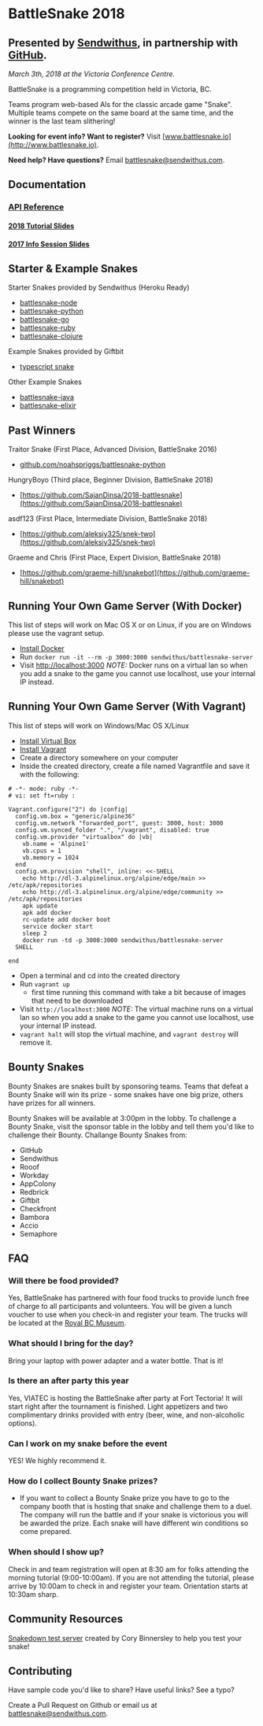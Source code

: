 # BattleSnake 2018

## Presented by [Sendwithus](https://www.sendwithus.com), in partnership with [GitHub](https://github.com/).

_March 3th, 2018 at the Victoria Conference Centre._

BattleSnake is a programming competition held in Victoria, BC.

Teams program web-based AIs for the classic arcade game "Snake". Multiple teams compete on the same board at the same time, and the winner is the last team slithering!

__Looking for event info? Want to register?__ Visit [www.battlesnake.io](http://www.battlesnake.io).

__Need help? Have questions?__ Email [battlesnake@sendwithus.com](mailto:battlesnake@sendwithus.com).

## Documentation

### [API Reference](https://github.com/sendwithus/battlesnake-server/)

#### [2018 Tutorial Slides](https://docs.google.com/presentation/d/1PU3PMb6J7AD91qkHQD24IcBFWMuLXXusvOgswfgYI3Q/edit?usp=sharing)

#### [2017 Info Session Slides](http://sendwithus.github.io/battlesnake/present/#/)

## Starter & Example Snakes

Starter Snakes provided by Sendwithus (Heroku Ready)

* [battlesnake-node](https://github.com/sendwithus/battlesnake-node)
* [battlesnake-python](https://github.com/sendwithus/battlesnake-python)
* [battlesnake-go](https://github.com/sendwithus/battlesnake-go)
* [battlesnake-ruby](https://github.com/sendwithus/battlesnake-ruby)
* [battlesnake-clojure](https://github.com/sendwithus/battlesnake-clojure)

Example Snakes provided by Giftbit

* [typescript snake](https://github.com/Giftbit/battlesnake-node-typescript)

Other Example Snakes

* [battlesnake-java](https://github.com/tflinz/BasicBattleSnake2018)
* [battlesnake-elixir](https://github.com/nbw/battlesnake-elixir)

## Past Winners

Traitor Snake (First Place, Advanced Division, BattleSnake 2016)
* [github.com/noahspriggs/battlesnake-python](https://github.com/noahspriggs/battlesnake-python)

HungryBoyo (Third place, Beginner Division, BattleSnake 2018)
* [https://github.com/SajanDinsa/2018-battlesnake](https://github.com/SajanDinsa/2018-battlesnake)

asdf123 (First Place, Intermediate Division, BattleSnake 2018) 
* [https://github.com/aleksiy325/snek-two](https://github.com/aleksiy325/snek-two)

Graeme and Chris (First Place, Expert Division, BattleSnake 2018)
* [https://github.com/graeme-hill/snakebot](https://github.com/graeme-hill/snakebot)


## Running Your Own Game Server (With Docker)

This list of steps will work on Mac OS X or on Linux, if you are on Windows please use the vagrant setup.

* [Install Docker](https://docs.docker.com/install/)
* Run `docker run -it --rm -p 3000:3000 sendwithus/battlesnake-server`
* Visit <a href="http://localhost:3000" target="_blank">http://localhost:3000</a> *NOTE:* Docker runs on a virtual lan so when you add a snake to the game you cannot use localhost, use your internal IP instead.

## Running Your Own Game Server (With Vagrant)

This list of steps will work on Windows/Mac OS X/Linux

* [Install Virtual Box](https://www.virtualbox.org/wiki/Downloads)
* [Install Vagrant](https://www.vagrantup.com/downloads.html)
* Create a directory somewhere on your computer
* Inside the created directory, create a file named Vagrantfile and save it with the following:

```vagrantfile
# -*- mode: ruby -*-
# vi: set ft=ruby :

Vagrant.configure("2") do |config|
  config.vm.box = "generic/alpine36"
  config.vm.network "forwarded_port", guest: 3000, host: 3000
  config.vm.synced_folder ".", "/vagrant", disabled: true
  config.vm.provider "virtualbox" do |vb|
    vb.name = 'Alpine1'
    vb.cpus = 1
    vb.memory = 1024
  end
  config.vm.provision "shell", inline: <<-SHELL
    echo http://dl-3.alpinelinux.org/alpine/edge/main >> /etc/apk/repositories
    echo http://dl-3.alpinelinux.org/alpine/edge/community >> /etc/apk/repositories
    apk update
    apk add docker
    rc-update add docker boot
    service docker start
    sleep 2
    docker run -td -p 3000:3000 sendwithus/battlesnake-server
  SHELL

end
```

* Open a terminal and cd into the created directory
* Run `vagrant up`
  * first time running this command with take a bit because of images that need to be downloaded
* Visit `http://localhost:3000` *NOTE:* The virtual machine runs on a virtual lan so when you add a snake to the game you cannot use localhost, use your internal IP instead.
* `vagrant halt` will stop the virtual machine, and `vagrant destroy` will remove it.

## Bounty Snakes

Bounty Snakes are snakes built by sponsoring teams. Teams that defeat a Bounty Snake will win its prize - some snakes have one big prize, others have prizes for all winners.

Bounty Snakes will be available at 3:00pm in the lobby. To challenge a Bounty Snake, visit the sponsor table in the lobby and tell them you'd like to challenge their Bounty. Challange Bounty Snakes from:

* GitHub
* Sendwithus
* Rooof
* Workday
* AppColony
* Redbrick
* Giftbit
* Checkfront
* Bambora
* Accio
* Semaphore

## FAQ

### Will there be food provided?

Yes, BattleSnake has partnered with four food trucks to provide lunch free of charge to all participants and volunteers. You will be given a lunch voucher to use when you check-in and register your team. The trucks will be located at the [Royal BC Museum](http://royalbcmuseum.bc.ca/visit/plan-your-visit/eat-drink).

### What should I bring for the day?

Bring your laptop with power adapter and a water bottle. That is it!

### Is there an after party this year

Yes, VIATEC is hosting the BattleSnake after party at Fort Tectoria! It will start right after the tournament is finished. Light appetizers and two complimentary drinks provided with entry (beer, wine, and non-alcoholic options).

### Can I work on my snake before the event

YES! We highly recommend it.

### How do I collect Bounty Snake prizes?

* If you want to collect a Bounty Snake prize you have to go to the company booth that is hosting that snake and challenge them to a duel. The company will run the battle and if your snake is victorious you will be awarded the prize. Each snake will have different win conditions so come prepared.

### When should I show up?

Check in and team registration will open at 8:30 am for folks attending the morning tutorial (9:00-10:00am). If you are not attending the tutorial, please arrive by 10:00am to check in and register your team. Orientation starts at 10:30am sharp.

## Community Resources

[Snakedown test server](https://play.snakedown.com/) created by Cory Binnersley to help you test your snake!

## Contributing

Have sample code you'd like to share? Have useful links? See a typo?

Create a Pull Request on Github or email us at [battlesnake@sendwithus.com](mailto:battlesnake@sendwithus.com).
